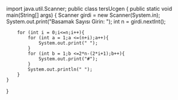 import java.util.Scanner;
public class tersUcgen {
    public static void main(String[] args) {
        Scanner girdi = new Scanner(System.in);
        System.out.print("Basamak Sayısı Girin: ");
        int n = girdi.nextInt();

        for (int i = 0;i<=n;i++){
            for (int a = 1;a <=(n+i);a++){
                System.out.print(" ");
            }
            for (int b = 1;b <=2*n-(2*i+1);b++){
                System.out.print("#");
            }
            System.out.println(" ");
        }
    }
}
